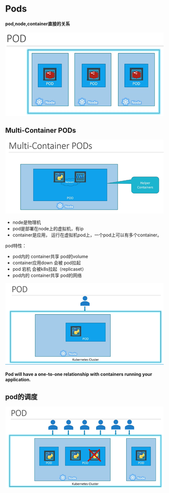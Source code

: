 # Pods



#### pod,node,container直接的关系
  ![pod](../../images/pod.PNG)
## Multi-Container PODs
  ![pod3](../../images/pod3.PNG)
- node是物理机
- pod是部署在node上的虚拟机，有ip
- container是应用， 运行在虚拟机pod上，一个pod上可以有多个container。

pod特性：
- pod内的 container共享 pod的volume
- container应用down 会被 pod拉起
- pod 宕机 会被k8s拉起（replicaset）
- pod内的 container共享 pod的网络



![pod1](../../images/pod1.PNG)

#### Pod will have a one-to-one relationship with containers running your application.

## pod的调度
  ![pod2](../../images/pod2.PNG)
  









